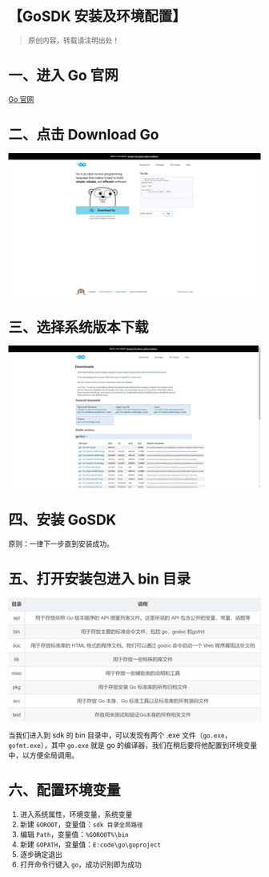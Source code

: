 # 【GoSDK 安装及环境配置】

> 原创内容，转载请注明出处！

# 一、进入 Go 官网

[Go 官网](https://golang.google.cn/)

# 二、点击 Download Go

![](mark-img/2021031718060739.jpg)

# 三、选择系统版本下载

![](mark-img/2021031718060799.jpg)

# 四、安装 GoSDK

原则：一律下一步直到安装成功。


# 五、打开安装包进入 bin 目录

![](mark-img/2021031718132267.png)

当我们进入到 sdk 的 bin 目录中，可以发现有两个 .exe 文件（`go.exe`，`gofmt.exe`），其中 `go.exe` 就是 go 的编译器，我们在稍后要将他配置到环境变量中，以方便全局调用。

# 六、配置环境变量

1. 进入系统属性，环境变量，系统变量
2. 新建 `GOROOT`，变量值：`sdk 目录全局路径`
3. 编辑 `Path`，变量值：`%GOROOT%\bin`
4. 新建 `GOPATH`，变量值：`E:code\go\goproject`
5. 逐步确定退出
6. 打开命令行键入 `go`，成功识别即为成功